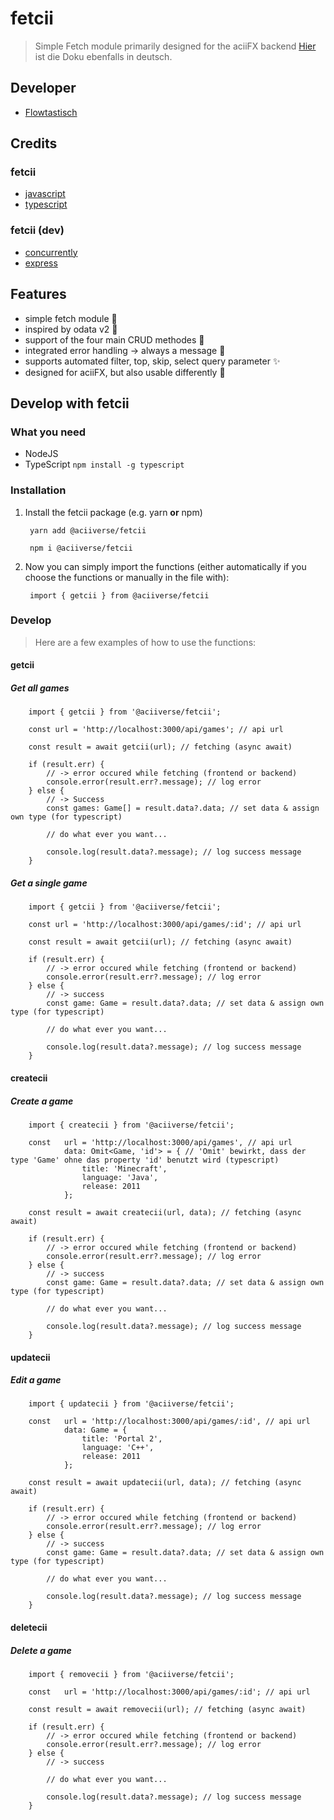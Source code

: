 # fetcii

> Simple Fetch module primarily designed for the aciiFX backend
> [Hier](/README.de.md) ist die Doku ebenfalls in deutsch.

## Developer

- [Flowtastisch](https://flowtastisch.com)

## Credits

### fetcii

- [javascript](https://www.javascript.com/)
- [typescript](https://github.com/Microsoft/TypeScript)

### fetcii (dev)

- [concurrently](https://github.com/open-cli-tools/concurrently)
- [express](https://github.com/expressjs/express)

## Features

- simple fetch module 🎲
- inspired by odata v2 👀
- support of the four main CRUD methodes 📓
- integrated error handling -> always a message 💬
- supports automated filter, top, skip, select query parameter ✨
- designed for aciiFX, but also usable differently 🥑

## Develop with fetcii

### What you need

- NodeJS
- TypeScript `npm install -g typescript`

### Installation

1. Install the fetcii package (e.g. yarn **or** npm)

        yarn add @aciiverse/fetcii

        npm i @aciiverse/fetcii

2. Now you can simply import the functions (either automatically if you choose the functions or manually in the file with):

        import { getcii } from @aciiverse/fetcii

### Develop

> Here are a few examples of how to use the functions:

#### getcii

##### Get all games

        import { getcii } from '@aciiverse/fetcii';

        const url = 'http://localhost:3000/api/games'; // api url

        const result = await getcii(url); // fetching (async await)

        if (result.err) {
            // -> error occured while fetching (frontend or backend)
            console.error(result.err?.message); // log error
        } else {
            // -> Success
            const games: Game[] = result.data?.data; // set data & assign own type (for typescript)

            // do what ever you want...

            console.log(result.data?.message); // log success message
        }

##### Get a single game

        import { getcii } from '@aciiverse/fetcii';

        const url = 'http://localhost:3000/api/games/:id'; // api url

        const result = await getcii(url); // fetching (async await)

        if (result.err) {
            // -> error occured while fetching (frontend or backend)
            console.error(result.err?.message); // log error
        } else {
            // -> success
            const game: Game = result.data?.data; // set data & assign own type (for typescript)

            // do what ever you want...

            console.log(result.data?.message); // log success message
        }

#### createcii

##### Create a game

        import { createcii } from '@aciiverse/fetcii';

        const   url = 'http://localhost:3000/api/games', // api url
                data: Omit<Game, 'id'> = { // 'Omit' bewirkt, dass der type 'Game' ohne das property 'id' benutzt wird (typescript)
                    title: 'Minecraft',
                    language: 'Java',
                    release: 2011
                };

        const result = await createcii(url, data); // fetching (async await)

        if (result.err) {
            // -> error occured while fetching (frontend or backend)
            console.error(result.err?.message); // log error
        } else {
            // -> success
            const game: Game = result.data?.data; // set data & assign own type (for typescript)

            // do what ever you want...

            console.log(result.data?.message); // log success message
        }

#### updatecii

##### Edit a game

        import { updatecii } from '@aciiverse/fetcii';

        const   url = 'http://localhost:3000/api/games/:id', // api url
                data: Game = {
                    title: 'Portal 2',
                    language: 'C++',
                    release: 2011
                };

        const result = await updatecii(url, data); // fetching (async await)

        if (result.err) {
            // -> error occured while fetching (frontend or backend)
            console.error(result.err?.message); // log error
        } else {
            // -> success
            const game: Game = result.data?.data; // set data & assign own type (for typescript)

            // do what ever you want...

            console.log(result.data?.message); // log success message
        }

#### deletecii

##### Delete a game

        import { removecii } from '@aciiverse/fetcii';
    
        const   url = 'http://localhost:3000/api/games/:id'; // api url

        const result = await removecii(url); // fetching (async await)

        if (result.err) {
            // -> error occured while fetching (frontend or backend)
            console.error(result.err?.message); // log error
        } else {
            // -> success

            // do what ever you want...

            console.log(result.data?.message); // log success message
        }
